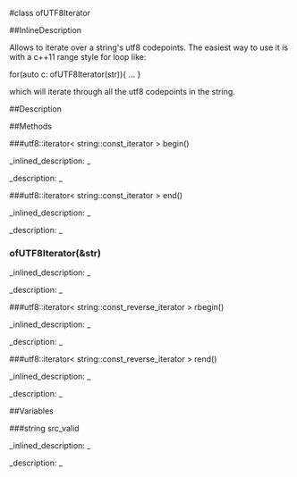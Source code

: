 #class ofUTF8Iterator


<!--
_visible: True_
_advanced: False_
_istemplated: False_
-->

##InlineDescription

Allows to iterate over a string's utf8 codepoints.
The easiest way to use it is with a c++11 range style
for loop like:

for(auto c: ofUTF8Iterator(str)){
...
}

which will iterate through all the utf8 codepoints in the
string.





##Description





##Methods



###utf8::iterator< string::const_iterator > begin()

<!--
_syntax: begin()_
_name: begin_
_returns: utf8::iterator< string::const_iterator >_
_returns_description: _
_parameters: _
_access: public_
_version_started: 0.9.0_
_version_deprecated: _
_summary: _
_constant: False_
_static: False_
_visible: True_
_advanced: False_
-->

_inlined_description: _








_description: _







<!----------------------------------------------------------------------------->

###utf8::iterator< string::const_iterator > end()

<!--
_syntax: end()_
_name: end_
_returns: utf8::iterator< string::const_iterator >_
_returns_description: _
_parameters: _
_access: public_
_version_started: 0.9.0_
_version_deprecated: _
_summary: _
_constant: False_
_static: False_
_visible: True_
_advanced: False_
-->

_inlined_description: _








_description: _







<!----------------------------------------------------------------------------->

### ofUTF8Iterator(&str)

<!--
_syntax: ofUTF8Iterator(&str)_
_name: ofUTF8Iterator_
_returns: _
_returns_description: _
_parameters: const string &str_
_access: public_
_version_started: 0.9.0_
_version_deprecated: _
_summary: _
_constant: False_
_static: False_
_visible: True_
_advanced: False_
-->

_inlined_description: _








_description: _







<!----------------------------------------------------------------------------->

###utf8::iterator< string::const_reverse_iterator > rbegin()

<!--
_syntax: rbegin()_
_name: rbegin_
_returns: utf8::iterator< string::const_reverse_iterator >_
_returns_description: _
_parameters: _
_access: public_
_version_started: 0.9.0_
_version_deprecated: _
_summary: _
_constant: False_
_static: False_
_visible: True_
_advanced: False_
-->

_inlined_description: _








_description: _







<!----------------------------------------------------------------------------->

###utf8::iterator< string::const_reverse_iterator > rend()

<!--
_syntax: rend()_
_name: rend_
_returns: utf8::iterator< string::const_reverse_iterator >_
_returns_description: _
_parameters: _
_access: public_
_version_started: 0.9.0_
_version_deprecated: _
_summary: _
_constant: False_
_static: False_
_visible: True_
_advanced: False_
-->

_inlined_description: _








_description: _







<!----------------------------------------------------------------------------->

##Variables



###string src_valid

<!--
_name: src_valid_
_type: string_
_access: private_
_version_started: 0.9.0_
_version_deprecated: _
_summary: _
_visible: True_
_constant: False_
_advanced: False_
-->

_inlined_description: _


_description: _







<!----------------------------------------------------------------------------->

